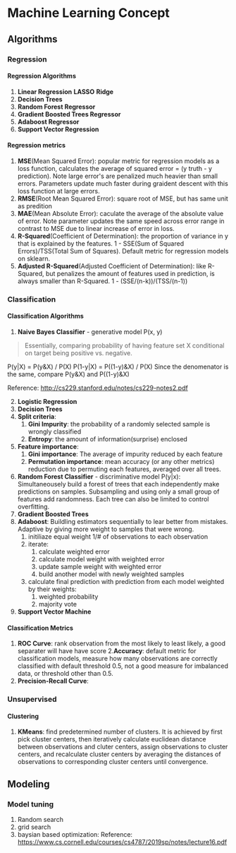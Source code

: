 # Machine Learning Concept

## Algorithms
### Regression
#### Regression Algorithms
1. **Linear Regression**
  **LASSO**
  **Ridge**
2. **Decision Trees**
3. **Random Forest Regressor**
4. **Gradient Boosted Trees Regressor**
5. **Adaboost Regressor**
6. **Support Vector Regression**

#### Regression metrics
1. **MSE**(Mean Squared Error): popular metric for regression models as a loss function, calculates the average of squared error = (y truth - y prediction). Note large error's are penalized much heavier than small errors. Parameters update much faster during graident descent with this loss function at large errors.
2. **RMSE**(Root Mean Squared Error): square root of MSE, but has same unit as predition
3. **MAE**(Mean Absolute Error): caculate the average of the absolute value of error. Note parameter updates the same speed across error range in contrast to MSE due to linear increase of error in loss.
4. **R-Squared**(Coefficient of Determination): the proportion of variance in y that is explained by the features. 1 - SSE(Sum of Squared Errors)/TSS(Total Sum of Squares). Default metric for regression models on sklearn.
5. **Adjusted R-Squared**(Adjusted Coefficient of Determination): like R-Squared, but penalizes the amount of features used in prediction, is always smaller than R-Squared. 1 - (SSE/(n-k))/(TSS/(n-1))

### Classification
#### Classification Algorithms
1. **Naive Bayes Classifier** - generative model P(x, y)
> Essentially, comparing probability of having feature set X conditional on target being positive vs. negative.

P(y|X) = P(y&X) / P(X)
P(1-y|X) = P((1-y)&X) / P(X)
Since the denomenator is the same, compare P(y&X) and P((1-y)&X)

Reference: http://cs229.stanford.edu/notes/cs229-notes2.pdf

2. **Logistic Regression**
3. **Decision Trees**
  1. **Split criteria**:
     1. **Gini Impurity**: the probability of a randomly selected sample is wrongly classified
     2. **Entropy**: the amount of information(surprise) enclosed
  1. **Feature importance**:
     1. **Gini importance**: The average of impurity reduced by each feature
     2. **Permutation importance**: mean accuracy (or any other metrics) reduction due to permuting each features, averaged over all trees.
4. **Random Forest Classifier** - discriminative model P(y|x): Simultaneousely build a forest of trees that each independently make predictions on samples. Subsampling and using only a small group of features add randomness. Each tree can also be limited to control overfitting.
5. **Gradient Boosted Trees**
6. **Adaboost**: Buildling estimators sequentially to lear better from mistakes. Adaptive by giving more weight to samples that were wrong.
     1. initiliaze equal weight 1/# of observations to each observation
     2. iterate:
          1. calculate weighted error
          2. calculate model weight with weighted error
          3. update sample weight with weighted error
          4. build another model with newly weighted samples
     1. calculate final prediction with prediction from each model weighted by their weights:
          1. weighted probability
          2. majority vote
7. **Support Vector Machine**

#### Classification Metrics
1. **ROC Curve**: rank observation from the most likely to least likely, a good separater will have have score
2.**Accuracy**: default metric for classification models, measure how many observations are correctly classified with default threshold 0.5, not a good measure for imbalanced data, or threshold other than 0.5.
3. **Precision-Recall Curve**:


### Unsupervised
#### Clustering
1. **KMeans**: find predetermined number of clusters. It is achieved by first pick cluster centers, then iteratively calculate euclidean distance between observations and cluter centers, assign observations to cluster centers, and recalculate cluster centers by averaging the distances of observations to corresponding cluster centers until convergence.

## Modeling
### Model tuning
1. Random search
2. grid search
3. baysian based optimization:
Reference: https://www.cs.cornell.edu/courses/cs4787/2019sp/notes/lecture16.pdf
